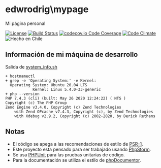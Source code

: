 edwrodrig\mypage
========
Mi página personal

[![License](https://img.shields.io/github/license/edwrodrig/mypage)](https://github.com/labo86/edwrodrig/mypage/master/LICENSE)
[![Build Status](https://travis-ci.org/edwrodrig/mypage.svg?branch=master)](https://travis-ci.org/edwrodrig/mypage)
[![codecov.io Code Coverage](https://codecov.io/gh/edwrodrig/mypage/branch/master/graph/badge.svg)](https://codecov.io/github/edwrodrig/mypage?branch=master)
[![Code Climate](https://codeclimate.com/github/edwrodrig/mypage/badges/gpa.svg)](https://codeclimate.com/github/edwrodrig/mypage)
![Hecho en Chile](https://img.shields.io/badge/country-Chile-red)


## Información de mi máquina de desarrollo
Salida de [system_info.sh](https://github.com/edwrodrig/mypage/blob/master/scripts/system_info.sh)
```
+ hostnamectl
+ grep -e 'Operating System:' -e Kernel:
  Operating System: Ubuntu 20.04 LTS
            Kernel: Linux 5.4.0-33-generic
+ php --version
PHP 7.4.3 (cli) (built: May 26 2020 12:24:22) ( NTS )
Copyright (c) The PHP Group
Zend Engine v3.4.0, Copyright (c) Zend Technologies
    with Zend OPcache v7.4.3, Copyright (c), by Zend Technologies
    with Xdebug v2.9.2, Copyright (c) 2002-2020, by Derick Rethans
```

## Notas
  - El código se apega a las recomendaciones de estilo de [PSR-1](https://github.com/php-fig/fig-standards/blob/master/accepted/PSR-1-basic-coding-standard.md).
  - Este proyecto esta pensado para ser trabajado usando [PhpStorm](https://www.jetbrains.com/phpstorm).
  - Se usa [PHPUnit](https://phpunit.de/) para las pruebas unitarias de código.
  - Para la documentación se utiliza el estilo de [phpDocumentor](http://docs.phpdoc.org/references/phpdoc/basic-syntax.html). 
